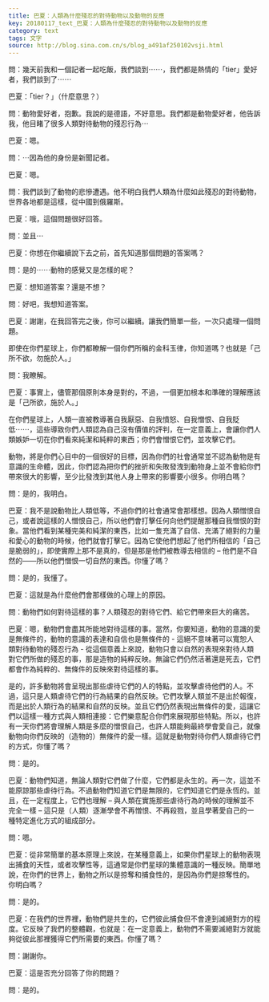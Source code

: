 ```yaml
---
title: 巴夏：人類為什麼殘忍的對待動物以及動物的反應
key: 20180117_text_巴夏：人類為什麼殘忍的對待動物以及動物的反應
category: text
tags: 文字
source: http://blog.sina.com.cn/s/blog_a491af250102vsji.html
---
```


問：幾天前我和一個記者一起吃飯，我們談到⋯⋯，我們都是熱情的「tier」愛好者，我們談到了⋯⋯

巴夏：「tier？」（什麼意思？）

問：動物愛好者，抱歉。我說的是德語，不好意思。我們都是動物愛好者，他告訴我，他目睹了很多人類對待動物的殘忍行為⋯

巴夏：嗯。

問：⋯因為他的身份是新聞記者。

巴夏：嗯。

問：我們談到了動物的悲慘遭遇。他不明白我們人類為什麼如此殘忍的對待動物，世界各地都是這樣，從中國到俄羅斯。

巴夏：哦，這個問題很好回答。

問：並且⋯

巴夏：你想在你繼續說下去之前，首先知道那個問題的答案嗎？

問：是的⋯⋯動物的感覺又是怎樣的呢？

巴夏：想知道答案？還是不想？

問：好吧，我想知道答案。

巴夏：謝謝，在我回答完之後，你可以繼續。讓我們簡單一些，一次只處理一個問題。

即使在你們星球上，你們都瞭解一個你們所稱的金科玉律，你知道嗎？也就是「己所不欲，勿施於人。」

問：我瞭解。

巴夏：事實上，儘管那個原則本身是對的，不過，一個更加根本和準確的理解應該是「己所欲，施於人。」

在你們星球上，人類一直被教導著自我厭惡、自我憤怒、自我憎恨、自我貶低⋯⋯，這些導致你們人類認為自己沒有價值的評判，在一定意義上，會讓你們人類嫉妒一切在你們看來純潔和純粹的東西；你們會憎恨它們，並攻擊它們。

動物，將是你們心目中的一個很好的目標，因為你們的社會通常並不認為動物是有意識的生命體，因此，你們認為把你們的挫折和失敗發洩到動物身上並不會給你們帶來很大的影響，至少比發洩到其他人身上帶來的影響要小很多。你明白嗎？

問：是的，我明白。

巴夏：我不是說動物比人類低等，不過你們的社會通常會那樣想。因為人類憎恨自己，或者說這樣的人憎恨自己，所以他們會打擊任何向他們提醒那種自我憎恨的對象。當他們看到某種完美和純潔的東西，比如一隻充滿了自信、充滿了絕對的力量和愛心的動物的時候，他們就會打擊它。因為它使他們想起了他們所相信的「自己是脆弱的」，即使實際上那不是真的，但是那是他們被教導去相信的 – 他們是不自然的——所以他們憎恨一切自然的東西。你懂了嗎？

問：是的，我懂了。

巴夏：這就是為什麼他們會那樣做的心理上的原因。

問：動物們如何對待這樣的事？人類殘忍的對待它們、給它們帶來巨大的痛苦。

巴夏：嗯，動物們會盡其所能地對待這樣的事。當然，你要知道，動物的意識的愛是無條件的，動物的意識的表達和自信也是無條件的 - 這絕不意味著可以寬恕人類對待動物的殘忍行為 - 從這個意義上來說，動物只會以自然的表現來對待人類對它們所做的殘忍的事，那是造物的純粹反映。無論它們仍然活著還是死去，它們都會作為純粹的、無條件的反映來對待這樣的事。

是的，許多動物將會呈現出那些虐待它們的人的特點，並攻擊虐待他們的人。不過，這只是人類虐待它們的行為結果的自然反映。它們攻擊人類並不是出於報復，而是出於人類行為的結果和自然的反映。並且它們仍然表現出無條件的愛，這讓它們以這樣一種方式與人類相連接：它們樂意配合你們來展現那些特點。所以，也許有一天你們將會理解人類是多麼的憎恨自己，也許人類能夠最終學會愛自己，就像動物向你們反映的（造物的）無條件的愛一樣。這就是動物對待你們人類虐待它們的方式，你懂了嗎？

問：是的。

巴夏：動物們知道，無論人類對它們做了什麼，它們都是永生的。再一次，這並不能原諒那些虐待行為。不過動物們知道它們是無限的，它們知道它們是永恆的。並且，在一定程度上，它們也理解 – 與人類在實施那些虐待行為的時候的理解並不完全一樣 – 這只是（人類）逐漸學會不再憎恨、不再殺戮，並且學著愛自己的一種特定進化方式的組成部分。

問：嗯。

巴夏：從非常簡單的基本原理上來說，在某種意義上，如果你們星球上的動物表現出捕食的天性，或者攻擊性等，這通常是你們星球的集體意識的一種反映。簡單地說，在你們的世界上，動物之所以是掠奪和捕食性的，是因為你們是掠奪性的。 你明白嗎？

問：是的。

巴夏：在我們的世界裡，動物們是共生的，它們彼此捕食但不會達到滅絕對方的程度。它反映了我們的整體觀，也就是：在一定意義上，動物們不需要滅絕對方就能夠從彼此那裡獲得它們所需要的東西。你懂了嗎？

問：謝謝你。

巴夏：這是否充分回答了你的問題？

問：是的。
